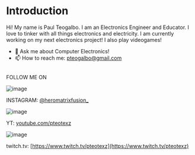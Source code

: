 # Introduction 

Hi! My name is Paul Teogalbo. I am an Electronics Engineer and Educator. I love to tinker with all things electronics and electricity. I am currently working on my next electronics project! I also play videogames! 
- 💬 Ask me about Computer Electronics!
- 📫 How to reach me: pteogalbo@gmail.com
##
FOLLOW ME ON 

![image](https://github.com/pteotexz/pteotexz/assets/39016104/0ed79bcf-323f-413e-b4dc-9db317ec0c8a)

INSTAGRAM: [@heromatrixfusion_](https://www.instagram.com/heromatrixfusion_/)

![image](https://github.com/pteotexz/pteotexz/assets/39016104/b6dc1db5-2251-45ec-80be-b7cc5dc1f321)

YT: [youtube.com/pteotexz](https://www.youtube.com/pteotexz)


![image](https://github.com/pteotexz/pteotexz/assets/39016104/15126574-da8a-4dc4-aa56-6ee55a5859a3)

twitch.tv: [https://www.twitch.tv/pteotexz](https://www.twitch.tv/pteotexz)


